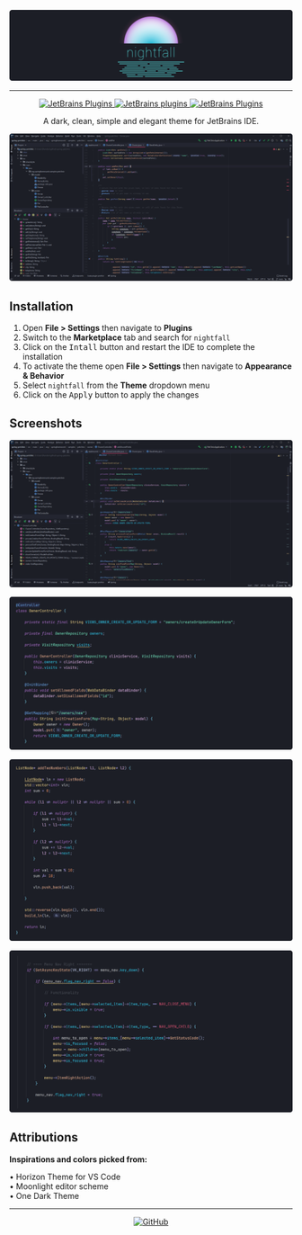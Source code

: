 <p align="center">
  <a href="https://horizontheme.com/">
    <img alt="nightfall banner" src="https://raw.githubusercontent.com/brandii-co/brandii-co/main/temp/banner-rounded.png">
  </a>
</p>

---

<p align="center">
  <!-- release -->
  <a href="https://marketplace.visualstudio.com/items?itemName=jolaleye.horizon-theme-vscode">
    <img alt="JetBrains Plugins" src="https://img.shields.io/jetbrains/plugin/v/9630?colorA=232530&label=release&colorB=26BBD9&style=flat">
  </a>
  <!-- downloads -->
  <a href="https://marketplace.visualstudio.com/items?itemName=jolaleye.horizon-theme-vscode">
    <img alt="JetBrains plugins" src="https://img.shields.io/jetbrains/plugin/d/1347?colorA=232530&colorB=26BBD9&style=flat">
  </a>
  <!-- Rating -->
  <a href="https://marketplace.visualstudio.com/items?itemName=jolaleye.horizon-theme-vscode">
    <img alt="JetBrains Plugins" src="https://img.shields.io/jetbrains/plugin/r/stars/11941?colorA=232530&colorB=26BBD9&style=flat">
  </a>
</p>

<p align="center">A dark, clean, simple and elegant theme for JetBrains IDE.</p>

<p align="center">
  <img alt="preview" src="https://raw.githubusercontent.com/brandii-co/brandii-co/main/res/nightfall-assets/preview_4_r.png">
</p>

## Installation

1. Open **File > Settings** then navigate to **Plugins**
2. Switch to the **Marketplace** tab and search for `nightfall`
3. Click on the <kbd>Intall</kbd> button and restart the IDE to complete the installation
4. To activate the theme open **File > Settings** then navigate to **Appearance & Behavior**
5. Select `nightfall` from the **Theme** dropdown menu
6. Click on the <kbd>Apply</kbd> button to apply the changes

## Screenshots

<p align="center">
  <img alt="preview" src="https://raw.githubusercontent.com/brandii-co/brandii-co/main/res/nightfall-assets/preview_5_r.png">
</p>

<p align="center">
  <img alt="preview" src="https://raw.githubusercontent.com/brandii-co/brandii-co/main/res/nightfall-assets/syntax_preview_1.png">
</p>
<p align="center">
  <img alt="preview" src="https://raw.githubusercontent.com/brandii-co/brandii-co/main/res/nightfall-assets/syntax_preview_3.png">
</p>

<p align="center">
  <img alt="preview" src="https://raw.githubusercontent.com/brandii-co/brandii-co/main/res/nightfall-assets/syntax_preview_5.png">
</p>

## Attributions

**Inspirations and colors picked from:**

• Horizon Theme for VS Code <br>
• Moonlight editor scheme <br>
• One Dark Theme

---

<p align="center">
  <!-- license -->
  <a href="https://marketplace.visualstudio.com/items?itemName=jolaleye.horizon-theme-vscode">
   <img alt="GitHub" src="https://img.shields.io/github/license/arcticicestudio/nord-jetbrains?colorA=232530&colorB=26BBD9">
  </a>
</p>
